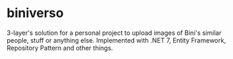 # biniverso

3-layer's solution for a personal project to upload images of Bini's similar people, stuff or anything else. Implemented with .NET 7, Entity Framework,
Repository Pattern and other things.
